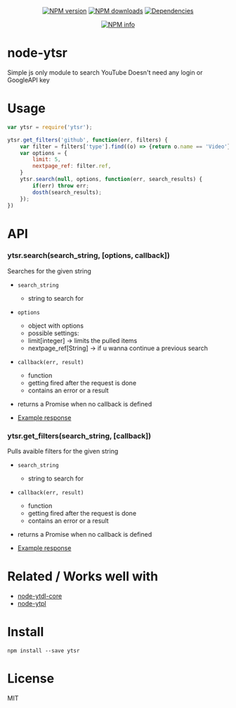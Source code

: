 <div align="center">
  <p>
    <a href="https://www.npmjs.com/package/ytsr"><img src="https://img.shields.io/npm/v/ytsr.svg?maxAge=3600" alt="NPM version" /></a>
    <a href="https://www.npmjs.com/package/ytsr"><img src="https://img.shields.io/npm/dt/ytsr.svg?maxAge=3600" alt="NPM downloads" /></a>
    <a href="https://david-dm.org/timeforaninja/ytsr.svg"><img src="https://img.shields.io/david/timeforaninja/node-ytsr.svg?maxAge=3600" alt="Dependencies" /></a>
  </p>
  <p>
    <a href="https://nodei.co/npm/ytsr/"><img src="https://nodei.co/npm/ytsr.png?downloads=true&stars=true" alt="NPM info" /></a>
  </p>
</div>

# node-ytsr

Simple js only module to search YouTube
Doesn't need any login or GoogleAPI key

# Usage

```js
var ytsr = require('ytsr');

ytsr.get_filters('github', function(err, filters) {
	var filter = filters['type'].find((o) => {return o.name == 'Video'})
	var options = {
		limit: 5,
		nextpage_ref: filter.ref,
	}
	ytsr.search(null, options, function(err, search_results) {
		if(err) throw err;
		dosth(search_results);
	});
})
```


# API
### ytsr.search(search_string, [options, callback])

Searches for the given string

* `search_string`
    * string to search for
* `options`
    * object with options
    * possible settings:
    * limit[integer] -> limits the pulled items
	* nextpage_ref[String] -> if u wanna continue a previous search
* `callback(err, result)`
    * function
    * getting fired after the request is done
    * contains an error or a result

* returns a Promise when no callback is defined
* [Example response](https://github.com/timeforaninja/node-ytsr/blob/master/example/example_search_output)

### ytsr.get_filters(search_string, [callback])

Pulls avaible filters for the given string

* `search_string`
    * string to search for
* `callback(err, result)`
    * function
    * getting fired after the request is done
    * contains an error or a result

* returns a Promise when no callback is defined
* [Example response](https://github.com/timeforaninja/node-ytsr/blob/master/example/example_filters_output)


# Related / Works well with

* [node-ytdl-core](https://github.com/fent/node-ytdl-core)
* [node-ytpl](https://github.com/TimeForANinja/node-ytpl)


# Install

    npm install --save ytsr



# License
MIT
